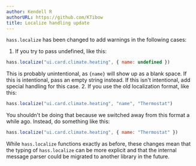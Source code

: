 ```yaml
---
author: Kendell R
authorURL: https://github.com/KTibow
title: Localize handling update
---
```


`hass.localize` has been changed to add warnings in the following cases:

1. If you try to pass undefined, like this:
```js
hass.localize("ui.card.climate.heating", { name: undefined })
```
This is probably unintentional, as `{name}` will show up as a blank space. If this is intentional, pass an empty string instead. If this isn't intentional, add special handling for this case.
2. If you use the old localization format, like this:
```js
hass.localize("ui.card.climate.heating", "name", "Thermostat")
```
You shouldn't be doing that because we switched away from this format a while ago. Instead, do something like this:
```js
hass.localize("ui.card.climate.heating", { name: "Thermostat" })
```

While `hass.localize` functions exactly as before, these changes mean that the typing of `hass.localize` can be more explicit and that the internal message parser could be migrated to another library in the future.
